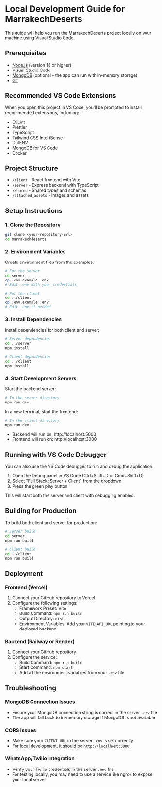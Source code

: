 # Local Development Guide for MarrakechDeserts

This guide will help you run the MarrakechDeserts project locally on your machine using Visual Studio Code.

## Prerequisites

- [Node.js](https://nodejs.org/) (version 18 or higher)
- [Visual Studio Code](https://code.visualstudio.com/)
- [MongoDB](https://www.mongodb.com/try/download/community) (optional - the app can run with in-memory storage)
- [Git](https://git-scm.com/downloads)

## Recommended VS Code Extensions

When you open this project in VS Code, you'll be prompted to install recommended extensions, including:

- ESLint
- Prettier
- TypeScript
- Tailwind CSS IntelliSense
- DotENV
- MongoDB for VS Code
- Docker

## Project Structure

- `/client` - React frontend with Vite
- `/server` - Express backend with TypeScript
- `/shared` - Shared types and schemas
- `/attached_assets` - Images and assets

## Setup Instructions

### 1. Clone the Repository

```bash
git clone <your-repository-url>
cd marrakechdeserts
```

### 2. Environment Variables

Create environment files from the examples:

```bash
# For the server
cd server
cp .env.example .env
# Edit .env with your credentials

# For the client
cd ../client
cp .env.example .env
# Edit .env if needed
```

### 3. Install Dependencies

Install dependencies for both client and server:

```bash
# Server dependencies
cd ../server
npm install

# Client dependencies
cd ../client
npm install
```

### 4. Start Development Servers

Start the backend server:

```bash
# In the server directory
npm run dev
```

In a new terminal, start the frontend:

```bash
# In the client directory
npm run dev
```

- Backend will run on: http://localhost:5000
- Frontend will run on: http://localhost:3000

## Running with VS Code Debugger

You can also use the VS Code debugger to run and debug the application:

1. Open the Debug panel in VS Code (Ctrl+Shift+D or Cmd+Shift+D)
2. Select "Full Stack: Server + Client" from the dropdown
3. Press the green play button

This will start both the server and client with debugging enabled.

## Building for Production

To build both client and server for production:

```bash
# Server build
cd server
npm run build

# Client build
cd ../client
npm run build
```

## Deployment

### Frontend (Vercel)

1. Connect your GitHub repository to Vercel
2. Configure the following settings:
   - Framework Preset: Vite
   - Build Command: `npm run build`
   - Output Directory: `dist`
   - Environment Variables: Add your `VITE_API_URL` pointing to your deployed backend

### Backend (Railway or Render)

1. Connect your GitHub repository
2. Configure the service:
   - Build Command: `npm run build`
   - Start Command: `npm start`
   - Add all the environment variables from your `.env` file

## Troubleshooting

### MongoDB Connection Issues

- Ensure your MongoDB connection string is correct in the server `.env` file
- The app will fall back to in-memory storage if MongoDB is not available

### CORS Issues

- Make sure your `CLIENT_URL` in the server `.env` is set correctly
- For local development, it should be `http://localhost:3000`

### WhatsApp/Twilio Integration

- Verify your Twilio credentials in the server `.env` file
- For testing locally, you may need to use a service like ngrok to expose your local server